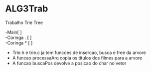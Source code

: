 # ALG3Trab
Trabalho Trie Tree 

  -Main[ ]\
  -Coringa . [ ]\
  -Coringa * [ ]

  - Trie.h e trie.c ja tem funcoes de insercao, busca e free da arvore
  - A funcao processaArq copia os titulos dos filmes para a arvore
  - A funcao buscaPos devolve a posicao do char no vetor
